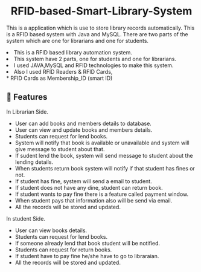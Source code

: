 <h1 align="center" id="title">RFID-based-Smart-Library-System</h1>

<p id="description">This is a application which is use to store library records automatically. This is a RFID based system with Java and MySQL. There are two parts of the system which are one for librarians and one for students.
</p>

<li>This is a RFID based library automation system.</li>
<li>This system have 2 parts, one for students and one for librarians.</li>
<li>I used JAVA,MySQL and RFID technologies to make this system.</li>
<li>Also I used RFID Readers & RFID Cards,</li>
    * RFID Cards as Membership_ID (smart ID)</p>
  
  
<h2>🧐 Features</h2>

In Librarian Side.

* User can add books and members details to database.
* User can view and update books and members details.
* Students can request for lend books.
* System will notify that book is available or unavailable and system will give message to student about that.
* If sudent lend the book, system will send message to student about the lending details.
* When students return book system will notify if that student has fines or not.
* If student has fine, system will send a email to student.
* If student does not have any dine, student can return book.
* If student wants to pay fine there is a feature called payment window.
* When student pays that information also will be send via email.
* All the records will be stored and updated.
  
In student Side.

* User can view books details.
* Students can request for lend books.
* If someone already lend that book student will be notified.
* Students can request for return books.
* If student have to pay fine he/she have to go to libraraian.
* All the records will be stored and updated.

